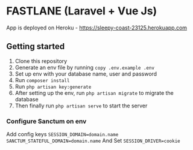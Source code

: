 # FASTLANE (Laravel + Vue Js)

App is deployed on Heroku - https://sleepy-coast-23125.herokuapp.com

## Getting started

1. Clone this repository
2. Generate an env file by running `copy .env.example .env`
3. Set up env with your database name, user and password
4. Run `composer install`
5. Run `php artisan key:generate`
6. After setting up the env, run `php artisan migrate` to migrate the database
7. Then finally run `php artisan serve` to start the server

### Configure Sanctum on env
Add config keys
`
SESSION_DOMAIN=domain.name
SANCTUM_STATEFUL_DOMAIN=domain.name
`
And Set `SESSION_DRIVER=cookie`

